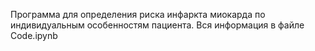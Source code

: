 Программа для определения риска инфаркта миокарда по индивидуальным особенностям пациента. Вся информация в файле Code.ipynb
